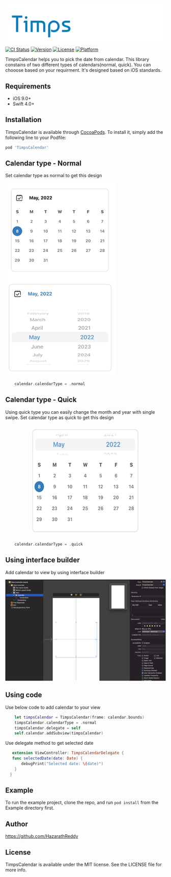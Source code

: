 <p align="center"><img src="Timps_logo.png"></p>

[![CI Status](https://img.shields.io/travis/HazarathReddy/TimpsCalendar.svg?style=flat)](https://travis-ci.org/HazarathReddy/TimpsCalendar)
[![Version](https://img.shields.io/cocoapods/v/TimpsCalendar.svg?style=flat)](https://cocoapods.org/pods/TimpsCalendar)
[![License](https://img.shields.io/cocoapods/l/TimpsCalendar.svg?style=flat)](https://cocoapods.org/pods/TimpsCalendar)
[![Platform](https://img.shields.io/cocoapods/p/TimpsCalendar.svg?style=flat)](https://cocoapods.org/pods/TimpsCalendar)


TimpsCalendar helps you to pick the date from calendar. This library constains of two different types of calendars(normal, quick). You can chooose based on your requirment. It's designed based on iOS standards.


## Requirements

- iOS 9.0+
- Swift 4.0+


## Installation

TimpsCalendar is available through [CocoaPods](https://cocoapods.org). To install
it, simply add the following line to your Podfile:

```ruby
pod 'TimpsCalendar'
```


## Calendar type - Normal

Set calendar type as normal to get this design 

<img src="normal_calendar.png" width="350" align="top"> <img src="normal_date.png" width="350" align="top">

```swift
    calendar.calendarType = .normal
 ```
 
## Calendar type - Quick

Using quick type you can easily change the month and year with single swipe. Set calendar type as quick to get this design 

<p align="center"><img src="quick_calendar.png" width="350" height="350"></p>

```swift
    calendar.calendarType = .quick
 ```

## Using interface builder

Add calendar to view by using interface builder

<p align="center"><img src="Interface_builder_flow.png"></p>

## Using code

Use below code to add calendar to your view

```swift
    let timpsCalendar = TimpsCalendar(frame: calendar.bounds)
    timpsCalendar.calendarType = .normal
    timpsCalendar.delegate = self
    self.calendar.addSubview(timpsCalendar)
 ```
 
 
 Use delegate method to get selected date 
 
 ```swift
    extension ViewController: TimpsCalendarDelegate {
    func selectedDate(date: Date) {
        debugPrint("Selected date: \(date)")
     }
   }
 ```

## Example

To run the example project, clone the repo, and run `pod install` from the Example directory first.

## Author

https://github.com/HazarathReddy

## License

TimpsCalendar is available under the MIT license. See the LICENSE file for more info.

